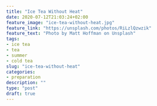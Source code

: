 ```yaml
---
title: "Ice Tea Without Heat"
date: 2020-07-12T21:03:24+02:00
feature_image: "ice-tea-without-heat.jpg"
feature_link: "https://unsplash.com/photos/RiLzlQzwzik"
feature_text: "Photo by Matt Hoffman on Unsplash"
tags:
- ice tea
- tea
- summer
- cold tea
slug: "ice-tea-without-heat"
categories: 
- preparation
description: ""
type: "post"
draft: true
---
```


